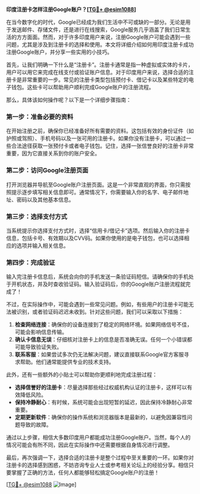 **印度注册卡怎样注册Google账户？[[TG💪+ @esim1088](https://t.me/s/esim1088)]**

在当今数字化的时代，Google已经成为我们生活中不可或缺的一部分。无论是用于发送邮件、存储文件，还是进行在线搜索，Google服务几乎涵盖了我们日常生活的方方面面。然而，对于许多印度用户来说，注册Google账户可能会遇到一些问题，尤其是涉及到注册卡的选择和使用。本文将详细介绍如何用印度注册卡成功注册Google账户，并分享一些实用的小技巧。

首先，让我们明确一下什么是“注册卡”。注册卡通常是指一种虚拟或实体的卡片，用户可以用它来完成在线支付或验证账户信息。对于印度用户来说，选择合适的注册卡是非常重要的一步。常见的注册卡类型包括预付卡、借记卡以及某些特定的电子钱包。这些卡可以帮助用户顺利完成Google账户的注册流程。

那么，具体该如何操作呢？以下是一个详细步骤指南：

### **第一步：准备必要的资料**
在开始注册之前，确保你已经准备好所有需要的资料。这包括有效的身份证件（如护照或驾照）、手机号码以及一张可用的注册卡。如果你没有注册卡，可以通过一些合法途径获取一张预付卡或者电子钱包。记住，选择一张信誉良好的注册卡非常重要，因为它直接关系到你的账户安全。

### **第二步：访问Google注册页面**
打开浏览器并导航至Google账户注册页面。这是一个非常直观的界面，你只需按照提示逐步填写相关信息即可。通常情况下，你需要输入你的名字、电子邮件地址、密码以及其他基本信息。

### **第三步：选择支付方式**
当系统提示你选择支付方式时，选择“信用卡/借记卡”选项。然后输入你的注册卡信息，包括卡号、有效期以及CVV码。如果你使用的是电子钱包，也可以选择相应的选项并输入相关信息。

### **第四步：完成验证**
输入完注册卡信息后，系统会向你的手机发送一条验证码短信。请确保你的手机处于开机状态，并及时查收验证码。输入验证码后，你的Google账户注册流程就完成了！

不过，在实际操作中，可能会遇到一些常见问题。例如，有些用户的注册卡可能无法被识别，或者验证码迟迟未收到。针对这些问题，我们可以采取以下措施：

1. **检查网络连接**：确保你的设备连接到了稳定的网络环境。如果网络信号不佳，可能会影响信息传输。
2. **确认卡信息无误**：仔细核对注册卡上的信息是否准确无误。任何一个小错误都可能导致验证失败。
3. **联系客服**：如果尝试多次仍无法解决问题，建议直接联系Google官方客服寻求帮助。他们通常能提供专业的技术支持。

此外，还有一些额外的小贴士可以帮助你更顺利地完成注册过程：

- **选择信誉好的注册卡**：尽量选择那些经过权威机构认证的注册卡，这样可以有效降低风险。
- **保持冷静耐心**：有时候，系统可能会出现短暂的延迟，因此保持冷静耐心非常重要。
- **定期更新软件**：确保你的操作系统和浏览器版本是最新的，以避免因兼容性问题导致的故障。

通过以上步骤，相信大多数印度用户都能成功注册Google账户。当然，每个人的情况可能会有所不同，因此在实际操作中还需要根据自身情况进行调整。

最后，再次强调一下，选择合适的注册卡是整个过程中至关重要的一环。如果你对注册卡的选择感到困惑，不妨咨询专业人士或参考相关论坛上的经验分享。相信只要掌握了正确的方法，任何人都能够轻松搞定Google账户的注册！

[[TG💪+ @esim1088](https://t.me/s/esim1088) ![Image](https://i.postimg.cc/4NQfJmqS/Snipaste-2025-05-13-00-14-12.png)]
